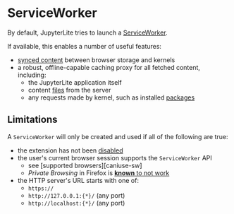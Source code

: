 # ServiceWorker

By default, JupyterLite tries to launch a [ServiceWorker][sw].

If available, this enables a number of useful features:

- [synced content](../../content/python.md) between browser storage and kernels
- a robust, offline-capable caching proxy for all fetched content, including:
  - the JupyterLite application itself
  - content [files](../../content/files.md) from the server
  - any requests made by kernel, such as installed [packages](../../python/wheels.md)

## Limitations

A `ServiceWorker` will only be created and used if all of the following are true:

- the extension has not been [disabled](extensions.md#disabling-extensions-at-runtime)
- the user's current browser session supports the `ServiceWorker` API
  - see [supported browsers][caniuse-sw]
  - _Private Browsing_ in Firefox is [**known** to not work][ff-private-bug]
- the HTTP server's URL starts with one of:
  - `https://`
  - `http://127.0.0.1:{*}/` (any port)
  - `http://localhost:{*}/` (any port)

[sw]: https://developer.mozilla.org/en-US/docs/Web/API/ServiceWorker
[ff-private-bug]: https://bugzilla.mozilla.org/show_bug.cgi?id=1320796
